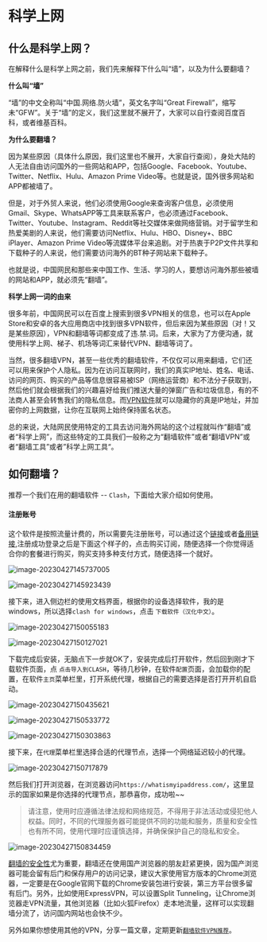 # 科学上网



## 什么是科学上网？

在解释什么是科学上网之前，我们先来解释下什么叫“墙”，以及为什么要翻墙？

**什么叫“墙”**

“墙”的中文全称叫“中国.网络.防火墙”，英文名字叫“Great Firewall”，缩写未“GFW”。关于“墙”的定义，我们这里就不展开了，大家可以自行查阅百度百科，或者维基百科。

**为什么要翻墙？**

因为某些原因（具体什么原因，我们这里也不展开，大家自行查阅），身处大陆的人无法自由访问国外的一些网站和APP，包括Google、Facebook、Youtube、Twitter、Netflix、Hulu、Amazon Prime Video等。也就是说，国外很多网站和APP都被墙了。

但是，对于外贸人来说，他们必须使用Google来查询客户信息，必须使用Gmail、Skype、WhatsAPP等工具来联系客户，也必须通过Facebook、Twitter、Youtube、Instagram、Reddit等社交媒体来做网络营销。对于留学生和热爱美剧的人来说，他们需要访问Netflix、Hulu、HBO、Disney+、BBC iPlayer、Amazon Prime Video等流媒体平台来追剧。对于热衷于P2P文件共享和下载种子的人来说，他们需要访问海外的BT种子网站来下载种子。

也就是说，中国网民和那些来中国工作、生活、学习的人，要想访问海外那些被墙的网站和APP，就必须先“翻墙”。

**科学上网一词的由来**

很多年前，中国网民可以在百度上搜索到很多VPN相关的信息，也可以在Apple Store和安卓的各大应用商店中找到很多VPN软件，但后来因为某些原因（对！又是某些原因），VPN和翻墙等词都变成了违.禁.词。后来，大家为了方便沟通，就使用科学上网、梯子、机场等词汇来替代VPN、翻墙等词了。

当然，很多翻墙VPN，甚至一些优秀的翻墙软件，不仅仅可以用来翻墙，它们还可以用来保护个人隐私。因为在访问互联网时，我们的真实IP地址、姓名、电话、访问的网页、购买的产品等信息很容易被ISP（网络运营商）和不法分子获取到，然后他们就会根据我们的兴趣喜好给我们推送大量的弹窗广告和垃圾信息，有的不法商人甚至会转售我们的隐私信息。而[VPN软件](https://gevpn.com/vpn-for-china/)就可以隐藏你的真是IP地址，并加密你的上网数据，让你在互联网上始终保持匿名状态。

总的来说，大陆网民使用特定的工具去访问海外网站的这个过程就叫作“翻墙”或者“科学上网”，而这些特定的工具我们一般称之为“翻墙软件”或者“翻墙VPN”或者“翻墙工具”或者”科学上网工具“。

## 如何翻墙？

推荐一个我们在用的翻墙软件 -- `Clash`，下面给大家介绍如何使用。

#### 注册账号

这个软件是按照流量计费的，所以需要先注册账号，可以通过这个[链接](https://mojie.nl/#/register?code=wdbkPzCY)或者[备用链接](https://mojie.me/#/register?code=wdbkPzCY),注册成功登录之后是下面这个样子的，点击购买订阅，随便选择一个你觉得适合你的套餐进行购买，购买支持多种支付方式，随便选择一个就好。

![image-20230427145737005](https://s2.loli.net/2023/04/27/gzehMT1JlX84csI.png)

![image-20230427145923439](https://s2.loli.net/2023/04/27/4AfdKCUqXxO18uw.png)

接下来，进入侧边栏的使用文档界面，根据你的设备选择软件，我的是windows，所以选择`clash for windows`，点击 `下载软件（汉化中文）`。

![image-20230427150055183](https://s2.loli.net/2023/04/27/nUhSIZMW4xGaomk.png)

![image-20230427150127021](https://s2.loli.net/2023/04/27/uMKPm498VidfECc.png)

下载完成后安装，无脑点下一步就OK了，安装完成后打开软件，然后回到刚才下载软件页面，点 `点击导入到CLASH`，等待几秒钟，在软件`配置`页面，会加载你的配置，在软件`主页`菜单栏里，打开系统代理，根据自己的需要选择是否打开开机自启动。

![image-20230427150435621](https://s2.loli.net/2023/04/27/KFwhrxe1V34T7RO.png)

![image-20230427150533772](https://s2.loli.net/2023/04/27/KcNp8h3U7raejOP.png)

![image-20230427150303863](https://s2.loli.net/2023/04/27/yVFQcbZRISh41lW.png)

接下来，在`代理`菜单栏里选择合适的代理节点，选择一个网络延迟较小的代理。

![image-20230427150717879](https://s2.loli.net/2023/04/27/IgvDcyZ5HCw3xkR.png)

然后我们打开浏览器，在浏览器访问`https://whatismyipaddress.com/`，这里显示的国家如果是你选择的代理节点，那恭喜你，成功啦~~

> 请注意，使用时应遵循法律法规和网络规范，不得用于非法活动或侵犯他人权益。同时，不同的代理服务器可能提供不同的功能和服务，质量和安全性也有所不同，使用代理时应谨慎选择，并确保保护自己的隐私和安全。

![image-20230427150834459](https://s2.loli.net/2023/04/27/yd8NJ4W53wx7buR.png)

[翻墙的安全性](https://github.com/vpncn/vpncn.github.io#翻墙的安全性问题--翻墙软件与vpn的区别)尤为重要，翻墙还在使用国产浏览器的朋友赶紧更换，因为国产浏览器可能会留有后门和保存用户的访问记录，建议大家使用官方版本的Chrome浏览器，一定要是在Google官网下载的Chrome安装包进行安装，第三方平台很多留有后门。另外，比如使用ExpressVPN，可以设置Split Tunneling，让Chrome浏览器走VPN流量，其他浏览器（比如火狐Firefox）走本地流量，这样可以实现翻墙分流了，访问国内网站也会快不少。

另外如果你想使用其他的VPN，分享一篇文章，定期更新[`翻墙软件VPN推荐`](https://github.com/vpncn/vpncn.github.io)。
